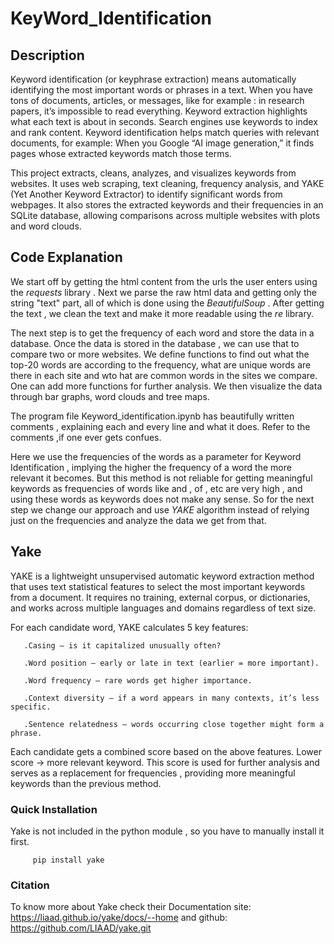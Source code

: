 # KeyWord_Identification


## Description
Keyword identification (or keyphrase extraction) means automatically identifying the most important words or phrases in a text.
When you have tons of documents, articles, or messages, like for example : in research papers, it’s impossible to read everything.
Keyword extraction highlights what each text is about in seconds.
Search engines use keywords to index and rank content.
Keyword identification helps match queries with relevant documents, for example: When you Google “AI image generation,” it finds pages whose extracted keywords match those terms.





This project extracts, cleans, analyzes, and visualizes keywords from websites.
It uses web scraping, text cleaning, frequency analysis, and YAKE (Yet Another Keyword Extractor) to identify significant words from webpages.
It also stores the extracted keywords and their frequencies in an SQLite database, allowing comparisons across multiple websites with plots and word clouds.



## Code Explanation

We start off by getting the html content from the urls the user enters using the $requests$ library . Next we parse the raw html data and getting only the string "text" part,
all of which is done using the $BeautifulSoup$ . After getting the text , we clean the text and make it more readable using the $re$ library.

The next step is to get the frequency of each word and store the data in a database. Once the data is stored in the database , we can use that to compare two or more 
websites. We define functions to find out what the top-20 words are according to the frequency, what are unique words are there in each site and wto hat are common words
in the sites we compare. One can add more functions for further analysis. We then visualize the data through bar graphs, word clouds and tree maps.


The program file  Keyword_identification.ipynb  has beautifully written comments , explaining each and every line and what it does. Refer to the comments ,if one ever
gets confues.

Here we use the frequencies of the words as a parameter for  Keyword Identification , implying the higher the frequency of a word the more relevant it becomes. But this
method is not reliable for getting meaningful keywords as frequencies of words like and , of , etc are very high , and using  these words as keywords does not make any sense.
So for the next step we change our approach and use $YAKE$ algorithm instead of relying just on the frequencies and analyze the data we get from that.

## Yake
YAKE is a lightweight unsupervised automatic keyword extraction method that uses text statistical features to select the most important keywords from a document. 
It requires no training, external corpus, or dictionaries, and works across multiple languages and domains regardless of text size.


For each candidate word, YAKE calculates 5 key features:

       .Casing — is it capitalized unusually often?
  
       .Word position — early or late in text (earlier = more important).
  
       .Word frequency — rare words get higher importance.
  
       .Context diversity — if a word appears in many contexts, it’s less specific.
  
       .Sentence relatedness — words occurring close together might form a phrase.

  
  
Each candidate gets a combined score based on the above features. Lower score → more relevant keyword.
This score is used for further analysis and serves as a replacement for frequencies , providing more meaningful keywords than the previous method.


### Quick Installation
Yake is not included in the python module , so you have to manually install it first.




         pip install yake






### Citation

To know more about Yake check their  Documentation site: https://liaad.github.io/yake/docs/--home  and  github: https://github.com/LIAAD/yake.git 

         

